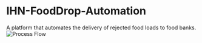 # IHN-FoodDrop-Automation
A platform that automates the delivery of rejected food loads to food banks.
![Process Flow](https://github.com/MariosMertzanidis/IHN-FoodDrop-Automation/assets/58370658/f4a6f106-7631-41ae-849f-6fbe02d6e44b)
